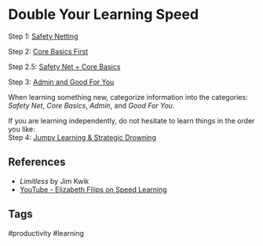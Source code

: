 # Double Your Learning Speed

Step 1: [Safety Netting](../202211200642)  

Step 2: [Core Basics First](../202211200649)  

Step 2.5: [Safety Net + Core Basics](../202211200730)  

Step 3: [Admin and Good For You](../202211200655)  

When learning something new, categorize information into the categories: *Safety Net*, *Core Basics*, *Admin*, and *Good For You*.

If you are learning independently, do not hesitate to learn things in the order you like:   
Step 4: [Jumpy Learning & Strategic Drowning](../202211200725)

## References
* *Limitless* by Jim Kwik
* [YouTube - Elizabeth Filips on Speed Learning](https://www.youtube.com/watch?v=_wzJnWCBWkI&t=981s)

## Tags
#productivity #learning
